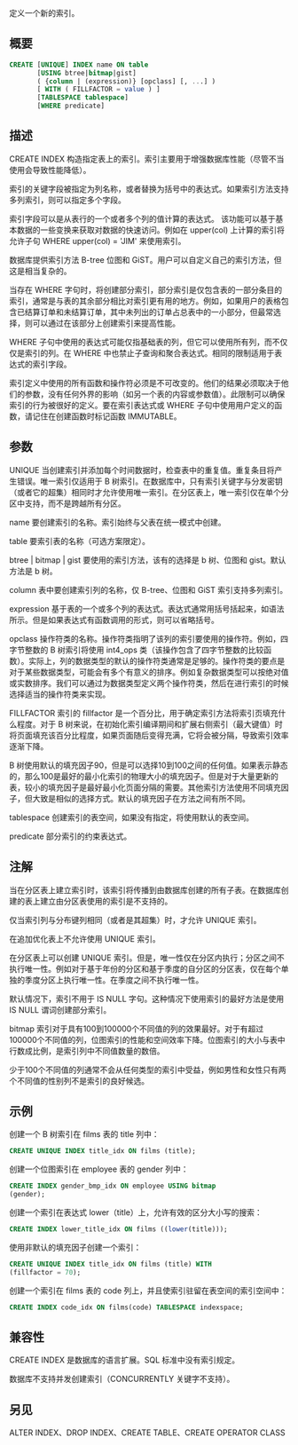 定义一个新的索引。

## 概要

```sql
CREATE [UNIQUE] INDEX name ON table
       [USING btree|bitmap|gist]
       ( {column | (expression)} [opclass] [, ...] )
       [ WITH ( FILLFACTOR = value ) ]
       [TABLESPACE tablespace]
       [WHERE predicate]
```

## 描述
CREATE INDEX 构造指定表上的索引。索引主要用于增强数据库性能（尽管不当使用会导致性能降低）。

索引的关键字段被指定为列名称，或者替换为括号中的表达式。如果索引方法支持多列索引，则可以指定多个字段。

索引字段可以是从表行的一个或者多个列的值计算的表达式。 该功能可以基于基本数据的一些变换来获取对数据的快速访问。例如在 upper(col) 上计算的索引将允许子句 WHERE upper(col) = 'JIM' 来使用索引。

数据库提供索引方法 B-tree 位图和 GiST。用户可以自定义自己的索引方法，但这是相当复杂的。

当存在 WHERE 字句时，将创建部分索引，部分索引是仅包含表的一部分条目的索引，通常是与表的其余部分相比对索引更有用的地方。例如，如果用户的表格包含已结算订单和未结算订单，其中未列出的订单占总表中的一小部分，但最常选择，则可以通过在该部分上创建索引来提高性能。

WHERE 子句中使用的表达式可能仅指基础表的列，但它可以使用所有列，而不仅仅是索引的列。在 WHERE 中也禁止子查询和聚合表达式。相同的限制适用于表达式的索引字段。

索引定义中使用的所有函数和操作符必须是不可改变的。他们的结果必须取决于他们的参数，没有任何外界的影响（如另一个表的内容或参数值）。此限制可以确保索引的行为被很好的定义。要在索引表达式或 WHERE 子句中使用用户定义的函数，请记住在创建函数时标记函数 IMMUTABLE。

## 参数

UNIQUE
当创建索引并添加每个时间数据时，检查表中的重复值。重复条目将产生错误。唯一索引仅适用于 B 树索引。在数据库中，只有索引关键字与分发密钥（或者它的超集）相同时才允许使用唯一索引。在分区表上，唯一索引仅在单个分区中支持，而不是跨越所有分区。

name
要创建索引的名称。索引始终与父表在统一模式中创建。

table
要索引表的名称（可选方案限定）。

btree | bitmap | gist
要使用的索引方法，该有的选择是 b 树、位图和 gist。默认方法是 b 树。

column
表中要创建索引列的名称，仅 B-tree、位图和 GiST 索引支持多列索引。

expression
基于表的一个或多个列的表达式。表达式通常用括号括起来，如语法所示。但是如果表达式有函数调用的形式，则可以省略括号。

opclass
操作符类的名称。操作符类指明了该列的索引要使用的操作符。例如，四字节整数的 B 树索引将使用 int4_ops 类（该操作包含了四字节整数的比较函数）。实际上，列的数据类型的默认的操作符类通常是足够的。操作符类的要点是对于某些数据类型，可能会有多个有意义的排序。例如复杂数据类型可以按绝对值或实数排序。我们可以通过为数据类型定义两个操作符类，然后在进行索引的时候选择适当的操作符类来实现。

FILLFACTOR
索引的 fillfactor 是一个百分比，用于确定索引方法将索引页填充什么程度。对于 B 树来说，在初始化索引编译期间和扩展右侧索引（最大键值）时将页面填充该百分比程度，如果页面随后变得充满，它将会被分隔，导致索引效率逐渐下降。

B 树使用默认的填充因子90，但是可以选择10到100之间的任何值。如果表示静态的，那么100是最好的最小化索引的物理大小的填充因子。但是对于大量更新的表，较小的填充因子是最好最小化页面分隔的需要。其他索引方法使用不同填充因子，但大致是相似的选择方式。默认的填充因子在方法之间有所不同。

tablespace
创建索引的表空间，如果没有指定，将使用默认的表空间。

predicate
部分索引的约束表达式。

## 注解
当在分区表上建立索引时，该索引将传播到由数据库创建的所有子表。在数据库创建的表上建立由分区表使用的索引是不支持的。

仅当索引列与分布键列相同（或者是其超集）时，才允许 UNIQUE 索引。

在追加优化表上不允许使用 UNIQUE 索引。

在分区表上可以创建 UNIQUE 索引。但是，唯一性仅在分区内执行；分区之间不执行唯一性。例如对于基于年份的分区和基于季度的自分区的分区表，仅在每个单独的季度分区上执行唯一性。在季度之间不执行唯一性。

默认情况下，索引不用于 IS NULL 字句。这种情况下使用索引的最好方法是使用 IS NULL 谓词创建部分索引。

bitmap 索引对于具有100到100000个不同值的列的效果最好。对于有超过100000个不同值的列，位图索引的性能和空间效率下降。位图索引的大小与表中行数成比例，是索引列中不同值数量的数倍。

少于100个不同值的列通常不会从任何类型的索引中受益，例如男性和女性只有两个不同值的性别列不是索引的良好候选。

## 示例
创建一个 B 树索引在 films 表的 title 列中：

```sql
CREATE UNIQUE INDEX title_idx ON films (title);
```

创建一个位图索引在 employee 表的 gender 列中：

```sql
CREATE INDEX gender_bmp_idx ON employee USING bitmap 
(gender);
```

创建一个索引在表达式 lower（title）上，允许有效的区分大小写的搜索：

```sql
CREATE INDEX lower_title_idx ON films ((lower(title)));
```

使用非默认的填充因子创建一个索引：

```sql
CREATE UNIQUE INDEX title_idx ON films (title) WITH 
(fillfactor = 70);
```

创建一个索引在 films 表的 code 列上，并且使索引驻留在表空间的索引空间中：

```sql
CREATE INDEX code_idx ON films(code) TABLESPACE indexspace;
```

## 兼容性

CREATE INDEX 是数据库的语言扩展。SQL 标准中没有索引规定。

数据库不支持并发创建索引（CONCURRENTLY 关键字不支持）。

## 另见

ALTER INDEX、DROP INDEX、CREATE TABLE、CREATE OPERATOR CLASS
